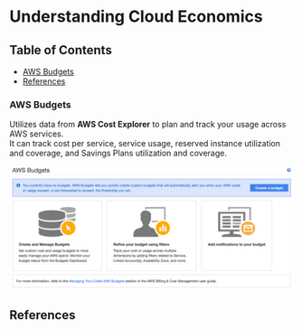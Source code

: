 # Understanding Cloud Economics

## Table of Contents

<!-- START doctoc generated TOC please keep comment here to allow auto update -->
<!-- DON'T EDIT THIS SECTION, INSTEAD RE-RUN doctoc TO UPDATE -->

- [AWS Budgets](#aws-budgets)
- [References](#references)

<!-- END doctoc generated TOC please keep comment here to allow auto update -->

### AWS Budgets

Utilizes data from **AWS Cost Explorer** to plan and track your usage across AWS services.
<br />It can track cost per service, service usage,
reserved instance utilization and coverage, and Savings Plans utilization and coverage.

![AWS Budgets](assets/aws-budgets.png)

## References
